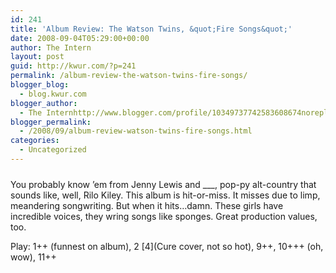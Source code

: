 ```yaml
---
id: 241
title: 'Album Review: The Watson Twins, &quot;Fire Songs&quot;'
date: 2008-09-04T05:29:00+00:00
author: The Intern
layout: post
guid: http://kwur.com/?p=241
permalink: /album-review-the-watson-twins-fire-songs/
blogger_blog:
  - blog.kwur.com
blogger_author:
  - The Internhttp://www.blogger.com/profile/10349737742583608674noreply@blogger.com
blogger_permalink:
  - /2008/09/album-review-watson-twins-fire-songs.html
categories:
  - Uncategorized
---
```

<div class="pf-content">
  <p>
    <a onblur="try {parent.deselectBloggerImageGracefully();} catch(e) {}" href="http://www.kwur.com/blog/uploaded_images/08promo3-709053.jpg"><img style="margin: 0px auto 10px; display: block; text-align: center; cursor: pointer;" src="http://www.kwur.com/blog/uploaded_images/08promo3-709048.jpg" alt="" border="0" /></a>You probably know &#8217;em from Jenny Lewis and ___, pop-py alt-country that sounds like, well, Rilo Kiley. This album is hit-or-miss. It misses due to limp, meandering songwriting. But when it hits&#8230;damn. These girls have incredible voices, they wring songs like sponges. Great production values, too.
  </p>
  
  <p>
    Play: 1++ (funnest on album), 2 [4](Cure cover, not so hot), 9++, 10+++ (oh, wow), 11++
  </p>
</div>